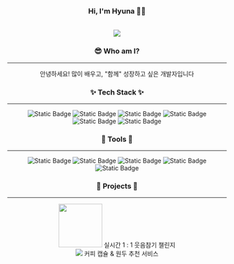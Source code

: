 

<!--
**hyuna333/hyuna333** is a ✨ _special_ ✨ repository because its `README.md` (this file) appears on your GitHub profile.

Here are some ideas to get you started:

- 🔭 I’m currently working on ...
- 🌱 I’m currently learning ...
- 👯 I’m looking to collaborate on ...
- 🤔 I’m looking for help with ...
- 💬 Ask me about ...
- 📫 How to reach me: ...
- 😄 Pronouns: ...
- ⚡ Fun fact: ...
-->

<div align=center>

  ### Hi, I'm Hyuna 👋😊    
  <br />
  <img src="https://capsule-render.vercel.app/api?type=venom&theme=redical&text=Welcome&animation=blinking" />  
  <br />

  ### 😎 Who am I?
  <hr />

  안녕하세요!
  많이 배우고, "함께" 성장하고 싶은 개발자입니다

  ### ✨ Tech Stack ✨
  <hr />

  ![Static Badge](https://img.shields.io/badge/REACT-%23000000?style=for-the-badge&logo=REACT&logoColor=%2361DAFB)
  ![Static Badge](https://img.shields.io/badge/JAVASCRIPT-%23F7DF1E?style=for-the-badge&logo=javascript&logoColor=%23000000)
  ![Static Badge](https://img.shields.io/badge/HTML-%23E34F26?style=for-the-badge&logo=html5&logoColor=%23ffffff)
  ![Static Badge](https://img.shields.io/badge/TAILWIND%20CSS-%2306B6D4?style=for-the-badge&logo=tailwindcss&logoColor=%23ffffff)
  ![Static Badge](https://img.shields.io/badge/TYPESCRIPT-%233178C6?style=for-the-badge&logo=typescript&logoColor=%23ffffff)
  ![Static Badge](https://img.shields.io/badge/CSS-%231572B6?style=for-the-badge&logo=css3&logoColor=%23ffffff)


  ### 🔧 Tools 🔧 
  <hr />

  ![Static Badge](https://img.shields.io/badge/GIT-%23F05032?style=for-the-badge&logo=git&logoColor=%23ffffff)
  ![Static Badge](https://img.shields.io/badge/NOTION-%23000000?style=for-the-badge&logo=notion&logoColor=%23ffffff)
  ![Static Badge](https://img.shields.io/badge/SLCAK-%234A154B?style=for-the-badge&logo=slack&logoColor=%23ffffff)
  ![Static Badge](https://img.shields.io/badge/FIGMA-%23F24E1E?style=for-the-badge&logo=figma&logoColor=%23ffffff)
  ![Static Badge](https://img.shields.io/badge/JIRA-%230052CC?style=for-the-badge&logo=jira&logoColor=%23ffffff)


  ### 💖 Projects 💖
  <hr />


  <span onclick="https://github.com/TEAM-DGRR" style="cursor:pointer">
    <img src="https://github.com/hyuna333/TIL/assets/122499274/3c2157ca-ab8a-4b28-b16c-1b146e367718" width="100" />
    실시간 1 : 1  웃음참기 챌린지
  </span>
  <br />


  <span onclick="https://github.com/onebean-hyeonbean-coffeebean/coffeeing" style="cursor:pointer">
    <img src="https://github.com/hyuna333/TIL/assets/122499274/58e33c2e-8d03-4ab8-8bd4-48c28901217b" />
    커피 캡슐 & 원두 추천 서비스
  </span>
</div>
